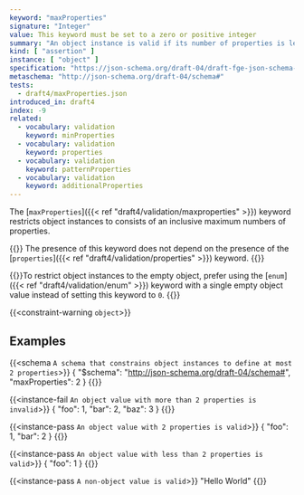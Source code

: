 ```yaml
---
keyword: "maxProperties"
signature: "Integer"
value: This keyword must be set to a zero or positive integer
summary: "An object instance is valid if its number of properties is less than, or equal to, the value of this keyword."
kind: [ "assertion" ]
instance: [ "object" ]
specification: "https://json-schema.org/draft-04/draft-fge-json-schema-validation-00#rfc.section.5.4.1"
metaschema: "http://json-schema.org/draft-04/schema#"
tests:
  - draft4/maxProperties.json
introduced_in: draft4
index: -9
related:
  - vocabulary: validation
    keyword: minProperties
  - vocabulary: validation
    keyword: properties
  - vocabulary: validation
    keyword: patternProperties
  - vocabulary: validation
    keyword: additionalProperties
---
```



The [`maxProperties`]({{< ref "draft4/validation/maxproperties" >}}) keyword restricts object instances to consists of an
inclusive maximum numbers of properties.

{{<common-pitfall>}} The presence of this keyword does not depend on the
presence of the [`properties`]({{< ref "draft4/validation/properties" >}})
keyword.  {{</common-pitfall>}}

{{<best-practice>}}To restrict object instances to the empty object, prefer
using the [`enum`]({{< ref "draft4/validation/enum" >}}) keyword with a single
empty object value instead of setting this keyword to `0`. {{</best-practice>}}

{{<constraint-warning `object`>}}

## Examples

{{<schema `A schema that constrains object instances to define at most 2 properties`>}}
{
  "$schema": "http://json-schema.org/draft-04/schema#",
  "maxProperties": 2
}
{{</schema>}}

{{<instance-fail `An object value with more than 2 properties is invalid`>}}
{ "foo": 1, "bar": 2, "baz": 3 }
{{</instance-fail>}}

{{<instance-pass `An object value with 2 properties is valid`>}}
{ "foo": 1, "bar": 2 }
{{</instance-pass>}}

{{<instance-pass `An object value with less than 2 properties is valid`>}}
{ "foo": 1 }
{{</instance-pass>}}

{{<instance-pass `A non-object value is valid`>}}
"Hello World"
{{</instance-pass>}}
